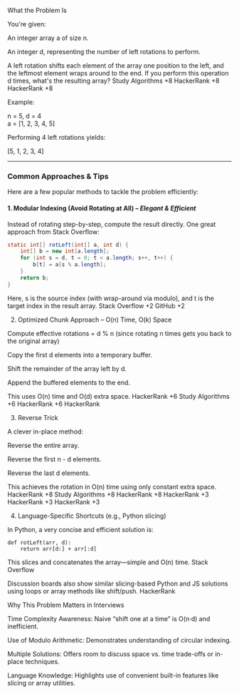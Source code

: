 What the Problem Is

You're given:

An integer array a of size n.

An integer d, representing the number of left rotations to perform.

A left rotation shifts each element of the array one position to the left, and the leftmost element wraps around to the end. If you perform this operation d times, what's the resulting array? 
Study Algorithms
+8
HackerRank
+8
HackerRank
+8

Example:

n = 5, d = 4  
a = [1, 2, 3, 4, 5]


Performing 4 left rotations yields:

[5, 1, 2, 3, 4]
 

---

###  Common Approaches & Tips

Here are a few popular methods to tackle the problem efficiently:

#### 1. **Modular Indexing (Avoid Rotating at All)** – *Elegant & Efficient*

Instead of rotating step-by-step, compute the result directly. One great approach from Stack Overflow:

```java
static int[] rotLeft(int[] a, int d) {
    int[] b = new int[a.length];
    for (int s = d, t = 0; t < a.length; s++, t++) {
        b[t] = a[s % a.length];
    }
    return b;
}
```


Here, s is the source index (with wrap-around via modulo), and t is the target index in the result array. 
Stack Overflow
+2
GitHub
+2

2. Optimized Chunk Approach – O(n) Time, O(k) Space

Compute effective rotations = d % n (since rotating n times gets you back to the original array)

Copy the first d elements into a temporary buffer.

Shift the remainder of the array left by d.

Append the buffered elements to the end.

This uses O(n) time and O(d) extra space. 
HackerRank
+6
Study Algorithms
+6
HackerRank
+6
HackerRank

3. Reverse Trick

A clever in-place method:

Reverse the entire array.

Reverse the first n - d elements.

Reverse the last d elements.

This achieves the rotation in O(n) time using only constant extra space. 
HackerRank
+8
Study Algorithms
+8
HackerRank
+8
HackerRank
+3
HackerRank
+3
HackerRank
+3

4. Language-Specific Shortcuts (e.g., Python slicing)

In Python, a very concise and efficient solution is:

```
def rotLeft(arr, d):
    return arr[d:] + arr[:d]
```

This slices and concatenates the array—simple and O(n) time. 
Stack Overflow

Discussion boards also show similar slicing-based Python and JS solutions using loops or array methods like shift/push. 
HackerRank

Why This Problem Matters in Interviews

Time Complexity Awareness: Naive “shift one at a time” is O(n·d) and inefficient.

Use of Modulo Arithmetic: Demonstrates understanding of circular indexing.

Multiple Solutions: Offers room to discuss space vs. time trade-offs or in-place techniques.

Language Knowledge: Highlights use of convenient built-in features like slicing or array utilities.